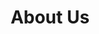 ---
layout: about
title: About Us
permalink: /about-us/
section_one_title: Plastering with Distinction and Integrity
section_one_content: INEX Plastering & Stucco Inc. is based in southern Manitoba and prides itself in offering the highest quality product at a competitive industry price. The management and staff of INEX Plastering & Stucco Inc. provide quality workmanship and exceptional customer service. Specializing in contemporary acrylic applications, traditional stucco and interior and exterior stone finishes. Our company has been continually expanding over the last fifteen years. Employing an experienced team that provides beautiful and lasting finishes, has given our company a dependable and trustworthy reputation. We look forward to a future of continuous growth and new and exciting opportunities and challenges.
image: "/assets/images/about-us.jpg"
section_two_title: Mission Statement
section_two_content: To deliver superior product and service by applying a mind set of excellence and integrity to every aspect of our company.
section_three_title: Vision
section_three_content: To become Manitoba’s Company of choice for the highest quality interior and exterior finishes through integrity and distinction in our work.
section_four_title: Values
section_four_sub_title_one: Integrity
section_four_content_one: We will treat every client with the utmost regard for fair and honest business practices.
section_four_sub_title_two: Excellence
section_four_content_two: We believe any project worth doing is worth doing right.
section_four_sub_title_three: Safety
section_four_content_three: We implement safe work practices as to provide the highest level of safety for our employees and clients.
---